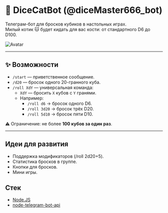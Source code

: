 # 🎲 DiceCatBot (@diceMaster666_bot)

Телеграм-бот для бросков кубиков в настольных играх.  
Милый котик 🐱 будет кидать для вас кости: от стандартного D6 до D100.  

![Avatar](A_2D_digital_illustration_features_an_orange_tabby.png)

---

## ✨ Возможности
- `/start` — приветственное сообщение.  
- `/d20` — бросок одного 20-гранного куба.  
- `/roll XdY` — универсальная команда:  
  - `XdY` — бросить `X` кубов с `Y` гранями.  
  - Например:  
    - `/roll d6` → бросок одного D6.  
    - `/roll 3d20` → бросок трёх D20.  
    - `/roll 5d10` → бросок пяти D10.  

⚠️ Ограничение: не более **100 кубов за один раз**.

---

## Идеи для развития
- Поддержка модификаторов (/roll 2d20+5).
- Статистика бросков в группе.
- Кнопки для бросков.
- Мини игры.

## Стек
- [Node.JS](https://nodejs.org/ "Node.JS") 
- [node-telegram-bot-api](https://github.com/yagop/node-telegram-bot-api "GIT") 